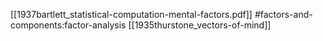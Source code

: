 [[1937bartlett_statistical-computation-mental-factors.pdf]]
#factors-and-components:factor-analysis
[[1935thurstone_vectors-of-mind]]

